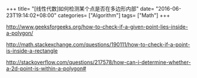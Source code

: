 +++
title= "[线性代数]如何检测某个点是否在多边形内部"
date= "2016-06-23T19:14:02+08:00"
categories= ["Algorithm"]
tags= ["Math"]
+++

http://www.geeksforgeeks.org/how-to-check-if-a-given-point-lies-inside-a-polygon/

http://math.stackexchange.com/questions/190111/how-to-check-if-a-point-is-inside-a-rectangle

http://stackoverflow.com/questions/217578/how-can-i-determine-whether-a-2d-point-is-within-a-polygon#
